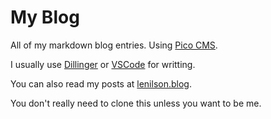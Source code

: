 # My Blog
All of my markdown blog entries. Using [Pico CMS](https://picocms.org).

I usually use [Dillinger](https://dillinger.io/) or [VSCode](https://code.visualstudio.com/) for writting.

You can also read my posts at [lenilson.blog](https://lenilson.blog).

You don't really need to clone this unless you want to be me.